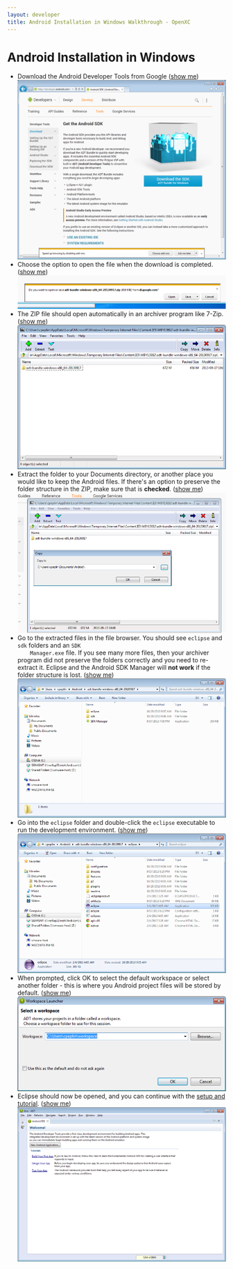 ```yaml
---
layout: developer
title: Android Installation in Windows Walkthrough - OpenXC
---
```

<div class="page-header">
    <h1>Android Installation in Windows</h1>
</div>

<ul>
  <li>
    Download the Android Developer Tools from Google (<a class="extra-screenshots-controls" href="#extra-android-download">show me</a>)
    <img class="img-responsive extra-screenshots" id="extra-android-download" title="Download the ADT" src="/images/android-windows-install/1-download.png"/>
  </li>

  <li>
    Choose the option to open the file when the download is completed.
    (<a class="extra-screenshots-controls" href="#extra-download">show me</a>)
    <img class="img-responsive extra-screenshots" id="extra-download" title="Open the Downloaded File When Complete" src="/images/android-windows-install/2-download-open.png"/>
  </li>
  <li>
    The ZIP file should open automatically in an archiver program like 7-Zip.
    (<a class="extra-screenshots-controls" href="#extra-openzip">show me</a>)
    <img class="img-responsive extra-screenshots" id="extra-openzip" title="Open the ZIP file" src="/images/android-windows-install/3-openzip.png"/>
  </li>
  <li>
    Extract the folder to your Documents directory, or another place you would
    like to keep the Android files. If there's an option to preserve the folder
    structure in the ZIP, make sure that is <strong>checked</strong>.
    (<a class="extra-screenshots-controls" href="#extra-extract">show me</a>)
    <img class="img-responsive extra-screenshots" id="extra-extract" title="Extract the Android folder" src="/images/android-windows-install/4-extract.png"/>
  </li>
  <li>
    Go to the extracted files in the file browser. You should see
    <code>eclipse</code> and <code>sdk</code> folders and an <code>SDK
    Manager.exe</code> file. If you see many more files, then your archiver
    program did not preserve the folders correctly and you need to re-extract
    it. Eclipse and the Android SDK Manager will <strong>not work</strong> if
    the folder structure is lost.
    (<a class="extra-screenshots-controls" href="#extra-extracted">show me</a>)
    <img class="img-responsive extra-screenshots" id="extra-extracted" title="Goto the extracted files" src="/images/android-windows-install/5-extracted.png"/>
  </li>
  <li>
    Go into the <code>eclipse</code> folder and double-click the
    <code>eclipse</code> executable to run the development environment.
    (<a class="extra-screenshots-controls" href="#extra-openeclipse">show me</a>)
    <img class="img-responsive extra-screenshots" id="extra-openeclipse" title="Open Eclipse" src="/images/android-windows-install/6-open-eclipse.png"/>
  </li>
  <li>
    When prompted, click OK to select the default workspace or select another
    folder - this is where you Android project files will be stored by default.
    (<a class="extra-screenshots-controls" href="#extra-workspace">show me</a>)
    <img class="img-responsive extra-screenshots" id="extra-workspace" title="Select a workspace" src="/images/android-windows-install/7-workspace.png"/>
  </li>
  <li>
    Eclipse should now be opened, and you can continue with the <a href="/android/library-installation.html#eclipse">setup and
    tutorial</a>.
    (<a class="extra-screenshots-controls" href="#extra-done">show me</a>)
    <img class="img-responsive extra-screenshots" id="extra-done" title="Completed" src="/images/android-windows-install/8-eclipse-opened.png"/>
  </li>
</ul>
